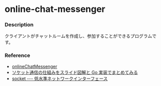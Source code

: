 # online-chat-messenger
### Description
クライアントがチャットルームを作成し、参加することができるプログラムです。
### Reference
- [onlineChatMessenger](https://github.com/reinana/onlineChatMessenger)
- [ソケット通信の仕組みをスライド図解と Go 実装でまとめてみる](https://zenn.dev/ganariya/articles/socket-slide-illustration-go-implement)
- [socket --- 低水準ネットワークインターフェース](https://docs.python.org/ja/3/library/socket.html)
